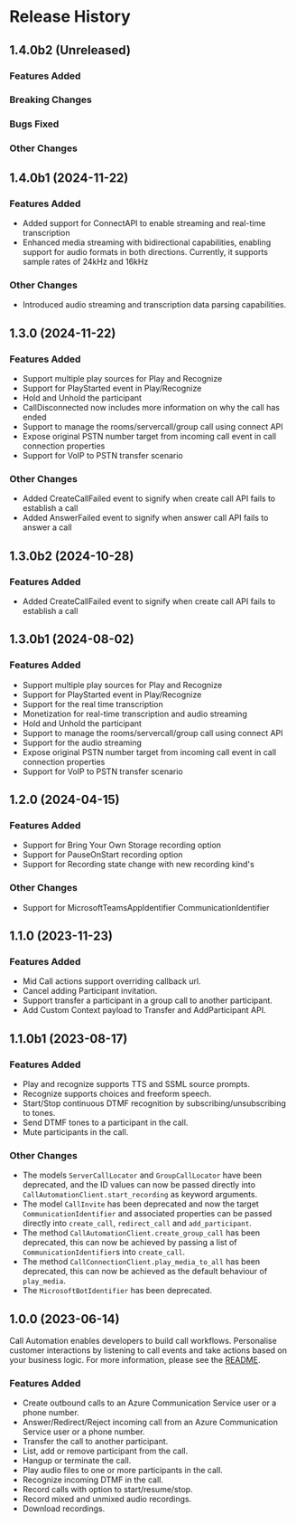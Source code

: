 # Release History

## 1.4.0b2 (Unreleased)

### Features Added

### Breaking Changes

### Bugs Fixed

### Other Changes

## 1.4.0b1 (2024-11-22)

### Features Added

- Added support for ConnectAPI to enable streaming and real-time transcription
- Enhanced media streaming with bidirectional capabilities, enabling support for audio formats in both directions. Currently, it supports sample rates of 24kHz and 16kHz

### Other Changes

- Introduced audio streaming and transcription data parsing capabilities.

## 1.3.0 (2024-11-22)

### Features Added

- Support multiple play sources for Play and Recognize
- Support for PlayStarted event in Play/Recognize
- Hold and Unhold the participant
- CallDisconnected now includes more information on why the call has ended
- Support to manage the rooms/servercall/group call using connect API
- Expose original PSTN number target from incoming call event in call connection properties
- Support for VoIP to PSTN transfer scenario

### Other Changes

- Added CreateCallFailed event to signify when create call API fails to establish a call
- Added AnswerFailed event to signify when answer call API fails to answer a call

## 1.3.0b2 (2024-10-28)

### Features Added

- Added CreateCallFailed event to signify when create call API fails to establish a call

## 1.3.0b1 (2024-08-02)

### Features Added

- Support multiple play sources for Play and Recognize
- Support for PlayStarted event in Play/Recognize
- Support for the real time transcription
- Monetization for real-time transcription and audio streaming
- Hold and Unhold the participant
- Support to manage the rooms/servercall/group call using connect API
- Support for the audio streaming
- Expose original PSTN number target from incoming call event in call connection properties
- Support for VoIP to PSTN transfer scenario

## 1.2.0 (2024-04-15)

### Features Added

- Support for Bring Your Own Storage recording option
- Support for PauseOnStart recording option 
- Support for Recording state change with new recording kind's

### Other Changes
- Support for MicrosoftTeamsAppIdentifier CommunicationIdentifier

## 1.1.0 (2023-11-23)
### Features Added
- Mid Call actions support overriding callback url.
- Cancel adding Participant invitation.
- Support transfer a participant in a group call to another participant.
- Add Custom Context payload to Transfer and AddParticipant API.

## 1.1.0b1 (2023-08-17)
### Features Added
- Play and recognize supports TTS and SSML source prompts.
- Recognize supports choices and freeform speech.
- Start/Stop continuous DTMF recognition by subscribing/unsubscribing to tones.
- Send DTMF tones to a participant in the call.
- Mute participants in the call.

### Other Changes
- The models `ServerCallLocator` and `GroupCallLocator` have been deprecated, and the ID values can now be passed directly into `CallAutomationClient.start_recording` as keyword arguments.
- The model `CallInvite` has been deprecated and now the target `CommunicationIdentifier` and associated properties can be passed directly into `create_call`, `redirect_call` and `add_participant`.
- The method `CallAutomationClient.create_group_call` has been deprecated, this can now be achieved by passing a list of `CommunicationIdentifier`s into `create_call`.
- The method `CallConnectionClient.play_media_to_all` has been deprecated, this can now be achieved as the default behaviour of `play_media`.
- The `MicrosoftBotIdentifier` has been deprecated.

## 1.0.0 (2023-06-14)
Call Automation enables developers to build call workflows. Personalise customer interactions by listening to call events and take actions based on your business logic. For more information, please see the [README][read_me].

### Features Added
- Create outbound calls to an Azure Communication Service user or a phone number.
- Answer/Redirect/Reject incoming call from an Azure Communication Service user or a phone number.
- Transfer the call to another participant.
- List, add or remove participant from the call.
- Hangup or terminate the call.
- Play audio files to one or more participants in the call.
- Recognize incoming DTMF in the call.
- Record calls with option to start/resume/stop.
- Record mixed and unmixed audio recordings.
- Download recordings.

<!-- LINKS -->
[read_me]: https://github.com/Azure/azure-sdk-for-net/blob/main/sdk/communication/Azure.Communication.CallAutomation/README.md
[Overview]: https://learn.microsoft.com/azure/communication-services/concepts/voice-video-calling/call-automation
[Demo Video]: https://ignite.microsoft.com/sessions/14a36f87-d1a2-4882-92a7-70f2c16a306a
[Incoming Call Concept]: https://learn.microsoft.com/azure/communication-services/concepts/voice-video-calling/incoming-call-notification
[Build a customer interaction workflow using Call Automation]: https://learn.microsoft.com/azure/communication-services/quickstarts/voice-video-calling/callflows-for-customer-interactions
